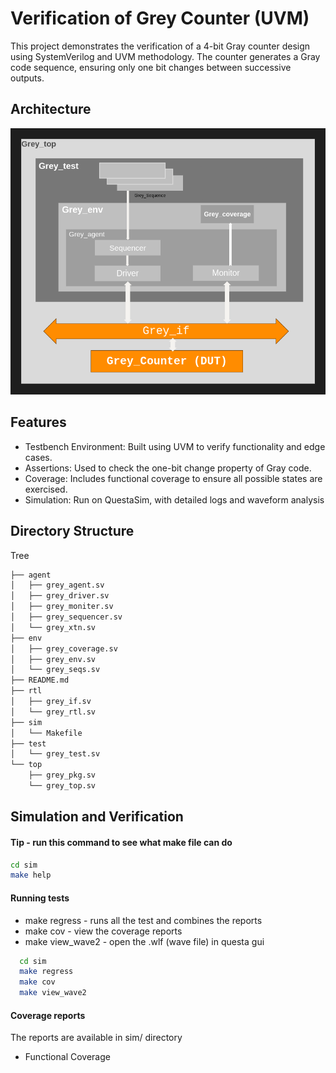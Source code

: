 
# Verification of Grey Counter (UVM)

This project demonstrates the verification of a 4-bit Gray counter design using SystemVerilog and UVM methodology. The counter generates a Gray code sequence, ensuring only one bit changes between successive outputs.




## Architecture

![App Screenshot](https://github.com/Yashas2801/Grey_counter_verification_uvm/blob/c54d85b4e8d728b17c19c90f3613d07003ac0430/Architecture.png)


## Features

- Testbench Environment: Built using UVM to verify functionality and edge cases.
- Assertions: Used to check the one-bit change property of Gray code.
- Coverage: Includes functional coverage to ensure all possible states are exercised.
- Simulation: Run on QuestaSim, with detailed logs and waveform analysis
## Directory Structure 

Tree

```bash
├── agent
│   ├── grey_agent.sv
│   ├── grey_driver.sv
│   ├── grey_moniter.sv
│   ├── grey_sequencer.sv
│   └── grey_xtn.sv
├── env
│   ├── grey_coverage.sv
│   ├── grey_env.sv
│   └── grey_seqs.sv
├── README.md
├── rtl
│   ├── grey_if.sv
│   └── grey_rtl.sv
├── sim
│   └── Makefile
├── test
│   └── grey_test.sv
└── top
    ├── grey_pkg.sv
    └── grey_top.sv

```


## Simulation and Verification


#### Tip - run this command to see what make file can do

```bash
cd sim 
make help
```


#### Running tests
- make regress - runs all the test and combines the reports
- make cov - view the coverage reports
- make view_wave2 - open the .wlf (wave file) in questa gui

```bash
  cd sim 
  make regress
  make cov
  make view_wave2
```

#### Coverage reports
The reports are available in sim/ directory

- Functional Coverage


